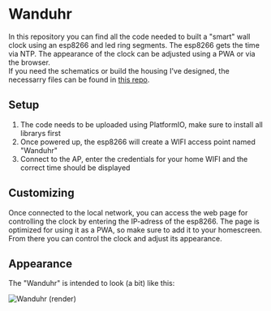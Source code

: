 # Wanduhr

In this repository you can find all the code needed to built a "smart" wall clock using an esp8266 and led ring segments. 
The esp8266 gets the time via NTP. The appearance of the clock can be adjusted using a PWA or via the browser.   
If you need the schematics or build the housing I've designed, the necessarry files can be found in [this repo](https://github.com/FrankenApps/Wanduhr_support_files).

## Setup
1. The code needs to be uploaded using PlatformIO, make sure to install all librarys first
2. Once powered up, the esp8266 will create a WIFI access point named "Wanduhr"
3. Connect to the AP, enter the credentials for your home WIFI and the correct time should be displayed

## Customizing
Once connected to the local network, you can access the web page for controlling the clock by entering the IP-adress of the esp8266. The page is optimized for using it as a PWA, so make sure to add it to your homescreen. From there you can control the clock and adjust its appearance.

## Appearance
The "Wanduhr" is intended to look (a bit) like this:

![Wanduhr (render)](https://raw.githubusercontent.com/FrankenApps/Wanduhr_support_files/master/images/Wanduhr.gif)